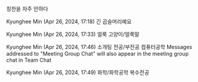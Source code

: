 칭찬을 자주 안하다
 
Kyunghee Min (Apr 26, 2024, 17:18)
긴 곱슬머리예요
 
Kyunghee Min (Apr 26, 2024, 17:33)
얼룩 고양이/얼룩말
 
Kyunghee Min (Apr 26, 2024, 17:46)
소개팅
전공/부전공
컴퓨터공학
Messages addressed to "Meeting Group Chat" will also appear in the meeting group chat in Team Chat
 
Kyunghee Min (Apr 26, 2024, 17:49)
화학/화학공학
복수전공